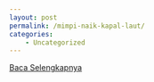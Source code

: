 ```yaml
---
layout: post
permalink: /mimpi-naik-kapal-laut/
categories:
    - Uncategorized
---
```


[Baca Selengkapnya](/02)
